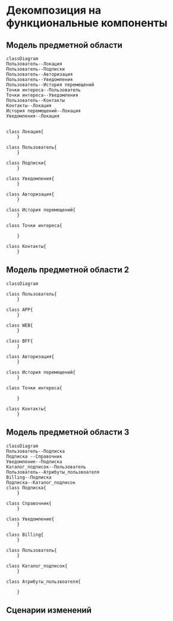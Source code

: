 # Декомпозиция на функциональные компоненты
## Модель предметной области
```mermaid
classDiagram
Пользователь--Локация
Пользователь--Подписки
Пользователь--Авторизация
Пользователь--Уведомления
Пользователь--История перемещений
Точки интереса--Пользователь
Точки интереса--Уведомления
Пользователь--Контакты
Контакты--Локация
История перемещений--Локация
Уведомления--Локация


class Локация{
    }

class Пользователь{
    }

class Подписки{
    }

class Уведомления{
    }

class Авторизация{
    }

class История перемещений{
    }

class Точки интереса{

    }

class Контакты{
    }
```
## Модель предметной области 2
```mermaid
classDiagram

class Пользователь{
    }

class APP{
    }

class WEB{
    }

class BFF{
    }

class Авторизация{
    }

class История перемещений{
    }

class Точки интереса{

    }

class Контакты{
    }
```
## Модель предметной области 3
```mermaid
classDiagram
Пользователь--Подписка
Подписка --Справочник
Уведомление--Подписка
Каталог_подписок--Пользователь
Пользователь--Атрибуты_пользвоателя
Billing--Подписка
Подписка--Каталог_подписок
class Подписка{
    }

class Справочник{
    }

class Уведомление{
    }

class Billing{
    }

class Пользователь{
    }

class Каталог_подписок{
    }

class Атрибуты_пользвоателя{

    }
```




## Сценарии изменений
